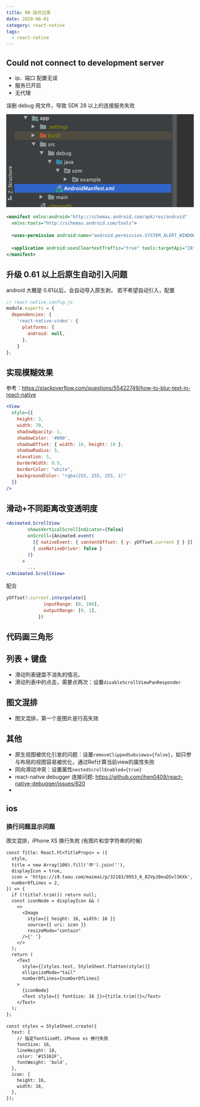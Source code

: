 ```yaml
---
title: RN 踩坑记录
date: 2020-06-01
category: react-native
tags:
  - react-native
---
```


<!-- more -->

## Could not connect to development server

- ip、端口 配置无误
- 服务已开启
- 无代理

误删 debug 用文件，导致 SDK 28 以上的连接服务失败

![图片](./image/connent-server-error-debug-file.png)

```xml
<manifest xmlns:android="http://schemas.android.com/apk/res/android"
  xmlns:tools="http://schemas.android.com/tools">

  <uses-permission android:name="android.permission.SYSTEM_ALERT_WINDOW"/>

  <application android:usesCleartextTraffic="true" tools:targetApi="28" tools:ignore="GoogleAppIndexingWarning" />
</manifest>

```

## 升级 0.61 以上后原生自动引入问题

android 大概是 0.61以后，会自动导入原生剥， 若不希望自动引入，配置

```js
// react-native.config.js
module.exports = {
  dependencies: {
    'react-native-video': {
      platforms: {
        android: null,
      },
    }
};
```
## 实现模糊效果

参考：https://stackoverflow.com/questions/55422749/how-to-blur-text-in-react-native

```jsx
<View
  style={{
    height: 3,
    width: 70,
    shadowOpacity: 1,
    shadowColor: '#000',
    shadowOffset: { width: 10, height: 10 },
    shadowRadius: 5,
    elevation: 5,
    borderWidth: 0.5,
    borderColor: "white",
    backgroundColor: "rgba(255, 255, 255, 1)"
  }}
/>
```

## 滑动+不同距离改变透明度

```jsx
<Animated.ScrollView
        showsVerticalScrollIndicator={false}
        onScroll={Animated.event(
          [{ nativeEvent: { contentOffset: { y: yOffset.current } } }],
          { useNativeDriver: false }
        )}
      >
        ...
</Animated.ScrollView>  
```
配合
```js
yOffset?.current.interpolate({
              inputRange: [0, 100],
              outputRange: [0, 1],
            })
```
## 代码画三角形

## 列表 + 键盘

- 滑动列表键盘不消失的情况，
- 滑动列表中的点击，需要点两次：设置`disableScrollViewPanResponder`

## 图文混排

- 图文混排，第一个是图片是行高失效

## 其他

- 原生视图被优化引发的问题：设置`removeClippedSubviews={false}`，如只参与布局的视图容易被优化，通过Ref计算当前view的属性失败
- 同向滑动冲突：设置属性`nestedScrollEnabled={true}`
- react-native debugger 连接问题: https://github.com/jhen0409/react-native-debugger/issues/620
- 

## ios

### 换行问题显示问题

图文混排，iPhone XS 换行失败 (有图片和空字符串的时候)

```tsx
const Title: React.FC<TitleProps> = ({
  style,
  title = new Array(100).fill('中').join(''),
  displayIcon = true,
  icon = 'https://i9.taou.com/maimai/p/32183/8953_6_82VpJ0euQSvlSKXk',
  numberOfLines = 2,
}) => {
  if (!title?.trim()) return null;
  const iconNode = displayIcon && (
    <>
      <Image
        style={{ height: 16, width: 16 }}
        source={{ uri: icon }}
        resizeMode="contain"
      />{' '}
    </>
  );
  return (
    <Text
      style={[styles.text, StyleSheet.flatten(style)]}
      ellipsizeMode="tail"
      numberOfLines={numberOfLines}
    >
      {iconNode}
      <Text style={{ fontSize: 16 }}>{title.trim()}</Text>
    </Text>
  );
};

const styles = StyleSheet.create({
  text: {
    // 指定fontSize时，iPhone xs 换行失败
    fontSize: 16,
    lineHeight: 18,
    color: '#15161F',
    fontWeight: 'bold',
  },
  icon: {
    height: 16,
    width: 16,
  },
});
```

 